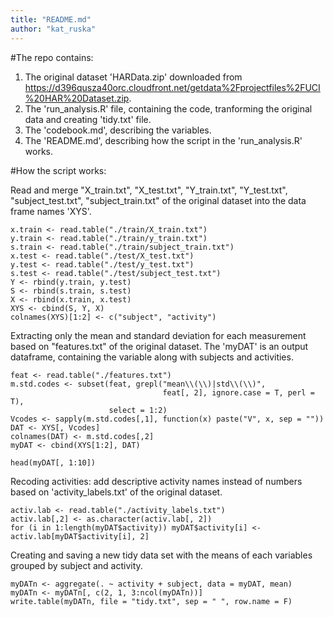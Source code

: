 ```yaml
---
title: "README.md"
author: "kat_ruska"
---
```


#The repo contains:
1. The original dataset 'HARData.zip' downloaded from https://d396qusza40orc.cloudfront.net/getdata%2Fprojectfiles%2FUCI%20HAR%20Dataset.zip.
2. The 'run_analysis.R' file, containing the code, tranforming the original data and creating 'tidy.txt' file.
3. The 'codebook.md', describing the variables.
4. The 'README.md', describing how the script in the 'run_analysis.R' works.

#How the script works:

Read and merge "X_train.txt", "X_test.txt", "Y_train.txt", "Y_test.txt", "subject_test.txt", "subject_train.txt" of the original dataset into the data frame names 'XYS'.

```{r}
x.train <- read.table("./train/X_train.txt")
y.train <- read.table("./train/y_train.txt")
s.train <- read.table("./train/subject_train.txt")
x.test <- read.table("./test/X_test.txt")
y.test <- read.table("./test/y_test.txt")
s.test <- read.table("./test/subject_test.txt")
Y <- rbind(y.train, y.test)
S <- rbind(s.train, s.test)
X <- rbind(x.train, x.test)
XYS <- cbind(S, Y, X)
colnames(XYS)[1:2] <- c("subject", "activity")
```

Extracting only the mean and standard deviation for each measurement based on "features.txt" of the original dataset. The 'myDAT' is an output dataframe, containing the variable along with subjects and activities.

```{r}
feat <- read.table("./features.txt")
m.std.codes <- subset(feat, grepl("mean\\(\\)|std\\(\\)", 
                                  feat[, 2], ignore.case = T, perl = T), 
                      select = 1:2)
Vcodes <- sapply(m.std.codes[,1], function(x) paste("V", x, sep = ""))
DAT <- XYS[, Vcodes]
colnames(DAT) <- m.std.codes[,2]
myDAT <- cbind(XYS[1:2], DAT)
```

``` {r, echo = False}
head(myDAT[, 1:10])
```
Recoding activities: add descriptive activity names instead of numbers based on 'activity_labels.txt' of the original dataset.

```{r}
activ.lab <- read.table("./activity_labels.txt")
activ.lab[,2] <- as.character(activ.lab[, 2])
for (i in 1:length(myDAT$activity)) myDAT$activity[i] <- activ.lab[myDAT$activity[i], 2]
```

Creating and saving a new tidy data set with the means of each variables grouped by subject and activity.

```{r}
myDATn <- aggregate(. ~ activity + subject, data = myDAT, mean)
myDATn <- myDATn[, c(2, 1, 3:ncol(myDATn))]
write.table(myDATn, file = "tidy.txt", sep = " ", row.name = F)
```